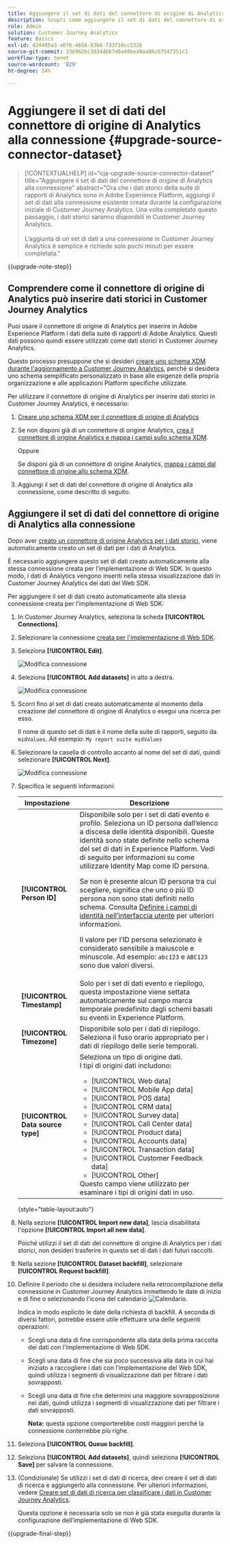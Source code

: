 ```yaml
---
title: Aggiungere il set di dati del connettore di origine di Analytics alla connessione
description: Scopri come aggiungere il set di dati del connettore di origine di Analytics alla connessione
role: Admin
solution: Customer Journey Analytics
feature: Basics
exl-id: 424485a3-a076-4656-83b6-733f16cc2326
source-git-commit: 33e962bc3834d6b7d0a49bea9aa06c67547351c1
workflow-type: tm+mt
source-wordcount: '829'
ht-degree: 34%

---
```


# Aggiungere il set di dati del connettore di origine di Analytics alla connessione {#upgrade-source-connector-dataset}

<!-- markdownlint-disable MD034 -->

>[!CONTEXTUALHELP]
>id="cja-upgrade-source-connector-dataset"
>title="Aggiungere il set di dati del connettore di origine di Analytics alla connessione"
>abstract="Ora che i dati storici della suite di rapporti di Analytics sono in Adobe Experience Platform, aggiungi il set di dati alla connessione esistente creata durante la configurazione iniziale di Customer Journey Analytics. Una volta completato questo passaggio, i dati storici saranno disponibili in Customer Journey Analytics.<br><br>L’aggiunta di un set di dati a una connessione in Customer Journey Analytics è semplice e richiede solo pochi minuti per essere completata."

<!-- markdownlint-enable MD034 -->

{{upgrade-note-step}}

## Comprendere come il connettore di origine di Analytics può inserire dati storici in Customer Journey Analytics

Puoi usare il connettore di origine di Analytics per inserire in Adobe Experience Platform i dati della suite di rapporti di Adobe Analytics. Questi dati possono quindi essere utilizzati come dati storici in Customer Journey Analytics.

Questo processo presuppone che si desideri [creare uno schema XDM durante l&#39;aggiornamento a Customer Journey Analytics](/help/getting-started/cja-upgrade/cja-upgrade-schema-create.md), perché si desidera uno schema semplificato personalizzato in base alle esigenze della propria organizzazione e alle applicazioni Platform specifiche utilizzate.

Per utilizzare il connettore di origine di Analytics per inserire dati storici in Customer Journey Analytics, è necessario:

1. [Creare uno schema XDM per il connettore di origine di Analytics](/help/getting-started/cja-upgrade/cja-upgrade-source-connector-schema.md)

1. Se non disponi già di un connettore di origine Analytics, [crea il connettore di origine Analytics e mappa i campi sullo schema XDM](/help/getting-started/cja-upgrade/cja-upgrade-source-connector.md).

   Oppure

   Se disponi già di un connettore di origine Analytics, [mappa i campi dal connettore di origine allo schema XDM](/help/getting-started/cja-upgrade/cja-upgrade-from-source-connector.md).

1. Aggiungi il set di dati del connettore di origine di Analytics alla connessione, come descritto di seguito.

## Aggiungere il set di dati del connettore di origine di Analytics alla connessione

Dopo aver [creato un connettore di origine Analytics per i dati storici](/help/getting-started/cja-upgrade/cja-upgrade-source-connector.md), viene automaticamente creato un set di dati per i dati di Analytics.

È necessario aggiungere questo set di dati creato automaticamente alla stessa connessione creata per l’implementazione di Web SDK. In questo modo, i dati di Analytics vengono inseriti nella stessa visualizzazione dati in Customer Journey Analytics dei dati del Web SDK.

Per aggiungere il set di dati creato automaticamente alla stessa connessione creata per l’implementazione di Web SDK:

1. In Customer Journey Analytics, seleziona la scheda **[!UICONTROL Connections]**.

1. Selezionare la connessione [creata per l&#39;implementazione di Web SDK](/help/getting-started/cja-upgrade/cja-upgrade-connection.md).

1. Seleziona **[!UICONTROL Edit]**.

   ![Modifica connessione](assets/connection-add-dataset.png)

1. Seleziona **[!UICONTROL Add datasets]** in alto a destra.

   ![Modifica connessione](assets/connection-add-dateset2.png)

1. Scorri fino al set di dati creato automaticamente al momento della creazione del connettore di origine di Analytics o esegui una ricerca per esso.

   Il nome di questo set di dati è il nome della suite di rapporti, seguito da `midValues`. Ad esempio: `My report suite midValues`

1. Selezionare la casella di controllo accanto al nome del set di dati, quindi selezionare **[!UICONTROL Next]**.

   ![Modifica connessione](assets/connection-add-dataset3.png)

1. Specifica le seguenti informazioni:

   <!-- Copied from help/connections/create-connection.md. Should we single source? -->

   | Impostazione | Descrizione |
   | --- | --- |
   | **[!UICONTROL Person ID]** | Disponibile solo per i set di dati evento e profilo. Seleziona un ID persona dall’elenco a discesa delle identità disponibili. Queste identità sono state definite nello schema del set di dati in Experience Platform. Vedi di seguito per informazioni su come utilizzare Identity Map come ID persona.<p>Se non è presente alcun ID persona tra cui scegliere, significa che uno o più ID persona non sono stati definiti nello schema. Consulta [Definire i campi di identità nell’interfaccia utente](https://experienceleague.adobe.com/it/docs/experience-platform/xdm/ui/fields/identity) per ulteriori informazioni. <p>Il valore per l’ID persona selezionato è considerato sensibile a maiuscole e minuscole. Ad esempio: `abc123` e `ABC123` sono due valori diversi. |
   | **[!UICONTROL Timestamp]** | Solo per i set di dati evento e riepilogo, questa impostazione viene settata automaticamente sul campo marca temporale predefinito dagli schemi basati su eventi in Experience Platform. |
   | **[!UICONTROL Timezone]** | Disponibile solo per i dati di riepilogo. Seleziona il fuso orario appropriato per i dati di riepilogo delle serie temporali. |
   | **[!UICONTROL Data source type]** | Seleziona un tipo di origine dati. <br/>I tipi di origini dati includono: <ul><li>[!UICONTROL Web data]</li><li>[!UICONTROL Mobile App data]</li><li>[!UICONTROL POS data]</li><li>[!UICONTROL CRM data]</li><li>[!UICONTROL Survey data]</li><li>[!UICONTROL Call Center data]</li><li>[!UICONTROL Product data]</li><li> [!UICONTROL Accounts data]</li><li> [!UICONTROL Transaction data]</li><li>[!UICONTROL Customer Feedback data]</li><li> [!UICONTROL Other]</li></ul>Questo campo viene utilizzato per esaminare i tipi di origini dati in uso. |

   {style="table-layout:auto"}

1. Nella sezione **[!UICONTROL Import new data]**, lascia disabilitata l&#39;opzione **[!UICONTROL Import all new data]**.

   Poiché utilizzi il set di dati del connettore di origine di Analytics per i dati storici, non desideri trasferire in questo set di dati i dati futuri raccolti.

1. Nella sezione **[!UICONTROL Dataset backfill]**, selezionare **[!UICONTROL Request backfill]**.

1. Definire il periodo che si desidera includere nella retrocompilazione della connessione in Customer Journey Analytics immettendo le date di inizio e di fine o selezionando l&#39;icona del calendario ![Calendario](https://spectrum.adobe.com/static/icons/workflow_18/Smock_Calendar_18_N.svg).

   Indica in modo esplicito le date della richiesta di backfill. A seconda di diversi fattori, potrebbe essere utile effettuare una delle seguenti operazioni:

   * Scegli una data di fine corrispondente alla data della prima raccolta dei dati con l’implementazione di Web SDK.

   * Scegli una data di fine che sia poco successiva alla data in cui hai iniziato a raccogliere i dati con l’implementazione del Web SDK, quindi utilizza i segmenti di visualizzazione dati per filtrare i dati sovrapposti.

   * Scegli una data di fine che determini una maggiore sovrapposizione nei dati, quindi utilizza i segmenti di visualizzazione dati per filtrare i dati sovrapposti.

     **Nota:** questa opzione comporterebbe costi maggiori perché la connessione conterrebbe più righe.

   <!-- Include any of the following?  Make sure you're explicit as to the dates you request backfill to. You want to request it to the date that you start gathering data with your Web SDK implementation. Also possibly include segments for any overlapping date. So you could request everything and then use a segment to exclude data that you don't want. That way if you need to move up the date, then you could change the date in the filter. Downside would be that you might pay for double rows.  When they do that, they're going to see all schema fields from both their custom schema and their Analytics schema. So they'll need to be cognizant to select the right fields, and never select any Analytics fields, because they will be mapped as part of the source connector. Never select any Analytics field group fields because they'll be mapped.  -->

1. Seleziona **[!UICONTROL Queue backfill]**.

1. Seleziona **[!UICONTROL Add datasets]**, quindi seleziona **[!UICONTROL Save]** per salvare la connessione.

1. (Condizionale) Se utilizzi i set di dati di ricerca, devi creare il set di dati di ricerca e aggiungerlo alla connessione. Per ulteriori informazioni, vedere [Creare set di dati di ricerca per classificare i dati in Customer Journey Analytics](/help/getting-started/cja-upgrade/cja-upgrade-dataset-lookup.md).

   Questa opzione è necessaria solo se non è già stata eseguita durante la configurazione dell’implementazione di Web SDK.

{{upgrade-final-step}}
